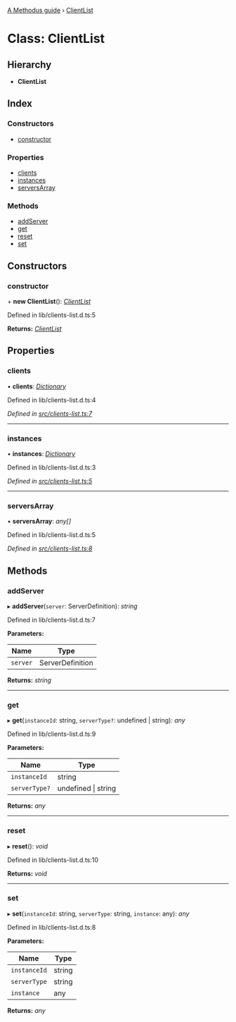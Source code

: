 [A Methodus guide](../README.md) › [ClientList](clientlist.md)

# Class: ClientList

## Hierarchy

* **ClientList**

## Index

### Constructors

* [constructor](clientlist.md#constructor)

### Properties

* [clients](clientlist.md#clients)
* [instances](clientlist.md#instances)
* [serversArray](clientlist.md#serversarray)

### Methods

* [addServer](clientlist.md#addserver)
* [get](clientlist.md#get)
* [reset](clientlist.md#reset)
* [set](clientlist.md#set)

## Constructors

###  constructor

\+ **new ClientList**(): *[ClientList](clientlist.md)*

Defined in lib/clients-list.d.ts:5

**Returns:** *[ClientList](clientlist.md)*

## Properties

###  clients

• **clients**: *[Dictionary](../README.md#dictionary)*

Defined in lib/clients-list.d.ts:4

*Defined in [src/clients-list.ts:7](https://github.com/nodulusteam/methodus.dev/blob/0650919/modules/platform/platform-rest/src/clients-list.ts#L7)*

___

###  instances

• **instances**: *[Dictionary](../README.md#dictionary)*

Defined in lib/clients-list.d.ts:3

*Defined in [src/clients-list.ts:5](https://github.com/nodulusteam/methodus.dev/blob/0650919/modules/platform/platform-rest/src/clients-list.ts#L5)*

___

###  serversArray

• **serversArray**: *any[]*

Defined in lib/clients-list.d.ts:5

*Defined in [src/clients-list.ts:8](https://github.com/nodulusteam/methodus.dev/blob/0650919/modules/platform/platform-rest/src/clients-list.ts#L8)*

## Methods

###  addServer

▸ **addServer**(`server`: ServerDefinition): *string*

Defined in lib/clients-list.d.ts:7

**Parameters:**

Name | Type |
------ | ------ |
`server` | ServerDefinition |

**Returns:** *string*

___

###  get

▸ **get**(`instanceId`: string, `serverType?`: undefined | string): *any*

Defined in lib/clients-list.d.ts:9

**Parameters:**

Name | Type |
------ | ------ |
`instanceId` | string |
`serverType?` | undefined &#124; string |

**Returns:** *any*

___

###  reset

▸ **reset**(): *void*

Defined in lib/clients-list.d.ts:10

**Returns:** *void*

___

###  set

▸ **set**(`instanceId`: string, `serverType`: string, `instance`: any): *any*

Defined in lib/clients-list.d.ts:8

**Parameters:**

Name | Type |
------ | ------ |
`instanceId` | string |
`serverType` | string |
`instance` | any |

**Returns:** *any*

